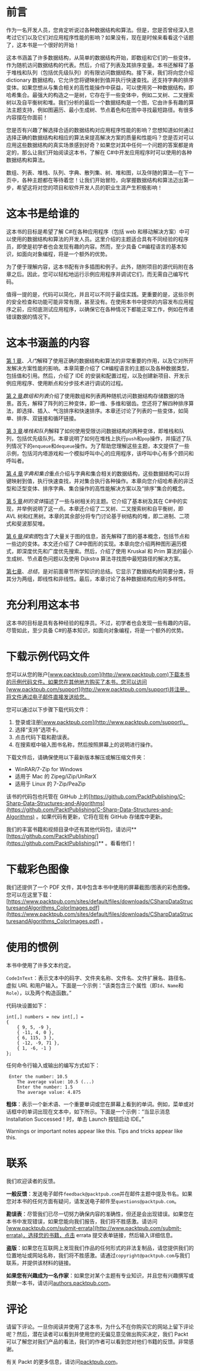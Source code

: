 # 前言

作为一名开发人员，您肯定听说过各种数据结构和算法。但是，您是否曾经深入思考过它们以及它们对应用程序性能的影响？如果没有，现在是时候来看看这个话题了，这本书是一个很好的开始！

这本书涵盖了许多数据结构，从简单的数据结构开始，即数组和它们的一些变体，作为随机访问数据结构的代表。然后，介绍了列表及其排序变量。本书还解释了基于堆栈和队列（包括优先级队列）的有限访问数据结构。接下来，我们将向您介绍 dictionary 数据结构，它允许您将键映射到值并执行快速查找。还支持字典的排序变体。如果您想从与集合相关的高性能操作中获益，可以使用另一种数据结构，即哈希集合。最强大的构造之一是树，它存在于一些变体中，例如二叉树、二叉搜索树以及自平衡树和堆。我们分析的最后一个数据结构是一个图，它由许多有趣的算法主题支持，例如图遍历、最小生成树、节点着色和在图中寻找最短路径。有很多内容摆在你面前！

您是否有兴趣了解选择合适的数据结构对应用程序性能的影响？您想知道如何通过选择正确的数据结构和相应的算法来提高解决方案的质量和性能吗？您是否对可以应用这些数据结构的真实场景感到好奇？如果您对其中任何一个问题的答案都是肯定的，那么让我们开始阅读这本书，了解在 C#中开发应用程序时可以使用的各种数据结构和算法。

数组、列表、堆栈、队列、字典、散列集、树、堆和图，以及伴随的算法—在下一页中，各种主题都在等待着您！让我们开始冒险，向掌握数据结构和算法迈出第一步，希望这将对您的项目和软件开发人员的职业生涯产生积极影响！

# 这本书是给谁的

这本书的目标是希望了解 C#在各种应用程序（包括 web 和移动解决方案）中可以使用的数据结构和算法的开发人员。这里介绍的主题适合具有不同经验的程序员，即使是初学者也会发现有趣的内容。然而，至少具备 C#编程语言的基本知识，如面向对象编程，将是一个额外的优势。

为了便于理解内容，这本书配有许多插图和例子。此外，随附项目的源代码附在各章之后。因此，您可以轻松地运行示例应用程序并调试它们，而无需自己编写代码。

值得一提的是，代码可以简化，并且可以不同于最佳实践。更重要的是，这些示例的安全检查和功能可能非常有限，甚至没有。在使用本书中提供的内容发布应用程序之前，应彻底测试应用程序，以确保它在各种情况下都能正常工作，例如在传递错误数据的情况下。

# 这本书涵盖的内容

[第 1 章](1.html)、*入门*解释了使用正确的数据结构和算法的非常重要的作用，以及它对所开发解决方案性能的影响。本章简要介绍了 C#编程语言的主题以及各种数据类型，包括值和引用。然后，介绍了 IDE 的安装和配置过程，以及创建新项目、开发示例应用程序、使用断点和分步技术进行调试的过程。

[第 2 章](2.html)*数组和列表*介绍了使用数组和列表两种随机访问数据结构存储数据的场景。首先，解释了阵列的三种变体，即一维、多维和锯齿。您还将了解四种排序算法，即选择、插入、气泡排序和快速排序。本章还讨论了列表的一些变体，如简单、排序、双链接和循环链接。

[第 3 章](3.html)*堆栈和队列*解释了如何使用受限访问数据结构的两种变体，即堆栈和队列，包括优先级队列。本章说明了如何在堆栈上执行`push`和`pop`操作，并描述了队列情况下的`enqueue`和`dequeue`操作。为了帮助您理解这些主题，本文提供了一些示例，包括河内塔游戏和一个模拟呼叫中心的应用程序，该呼叫中心有多个顾问和呼叫者。

[第 4 章](4.html)*字典和集合*重点介绍与字典和集合相关的数据结构，这些数据结构可以将键映射到值，执行快速查找，并对集合执行各种操作。本章向您介绍哈希表的非泛型和泛型变体、排序字典、集合操作的高性能解决方案以及“排序”集合的概念。

[第 5 章](5.html)*树的变体*描述了一些与树相关的主题。它介绍了基本树及其在 C#中的实现，并举例说明了这一点。本章还介绍了二叉树、二叉搜索树和自平衡树，即 AVL 树和红黑树。本章的其余部分将专门讨论基于树结构的堆，即二进制、二项式和斐波那契堆。

[第 6 章](6.html)*探索图*包含了大量关于图的信息，首先解释了图的基本概念，包括节点和一些边的变体。本文还介绍了 C#中图形的实现。本章向您介绍两种图形遍历模式，即深度优先和广度优先搜索。然后，介绍了使用 Kruskal 和 Prim 算法的最小生成树、节点着色问题以及使用 Dijkstra 算法寻找图中最短路径的解决方案。

[第七章](7.html)、*总结*，是对前面章节所学知识的总结。它显示了数据结构的简要分类，将其分为两组，即线性和非线性。最后，本章讨论了各种数据结构应用的多样性。

# 充分利用这本书

这本书的目标是具有各种经验的程序员。不过，初学者也会发现一些有趣的内容。尽管如此，至少具备 C#的基本知识，如面向对象编程，将是一个额外的优势。

# 下载示例代码文件

您可以从您的账户[www.packtpub.com](http://www.packtpub.com)下载本书的示例代码文件。如果您在其他地方购买了本书，您可以访问[www.packtpub.com/support](http://www.packtpub.com/support)并注册，将文件通过电子邮件直接发送给您。

您可以通过以下步骤下载代码文件：

1.  登录或注册[www.packtpub.com](http://www.packtpub.com/support)。
2.  选择“支持”选项卡。
3.  点击代码下载和勘误表。
4.  在搜索框中输入图书名称，然后按照屏幕上的说明进行操作。

下载文件后，请确保使用以下最新版本解压或解压缩文件夹：

*   WinRAR/7-Zip for Windows
*   适用于 Mac 的 Zipeg/iZip/UnRarX
*   适用于 Linux 的 7-Zip/PeaZip

该书的代码包也托管在 GitHub 上的[https://github.com/PacktPublishing/C-Sharp-Data-Structures-and-Algorithms](https://github.com/PacktPublishing/C-Sharp-Data-Structures-and-Algorithms) 。如果代码有更新，它将在现有 GitHub 存储库中更新。

我们的丰富书籍和视频目录中还有其他代码包，请访问**[https://github.com/PacktPublishing/](https://github.com/PacktPublishing/)** 。看看他们！

# 下载彩色图像

我们还提供了一个 PDF 文件，其中包含本书中使用的屏幕截图/图表的彩色图像。您可以在这里下载：[https://www.packtpub.com/sites/default/files/downloads/CSharpDataStructuresandAlgorithms_ColorImages.pdf](https://www.packtpub.com/sites/default/files/downloads/CSharpDataStructuresandAlgorithms_ColorImages.pdf) 。

# 使用的惯例

本书中使用了许多文本约定。

`CodeInText`：表示文本中的码字、文件夹名称、文件名、文件扩展名、路径名、虚拟 URL 和用户输入。下面是一个示例：“该类包含三个属性（即`Id`、`Name`和`Role`），以及两个构造函数。”

代码块设置如下：

```
int[,] numbers = new int[,] = 
{ 
    { 9, 5, -9 }, 
    { -11, 4, 0 }, 
    { 6, 115, 3 }, 
    { -12, -9, 71 }, 
    { 1, -6, -1 } 
};
```

任何命令行输入或输出的编写方式如下：

```
 Enter the number: 10.5
    The average value: 10.5 (...)
    Enter the number: 1.5
    The average value: 4.875
```

**粗体**：表示一个新术语、一个重要单词或您在屏幕上看到的单词。例如，菜单或对话框中的单词出现在文本中，如下所示。下面是一个示例：“当显示消息 Installation Successed！时，单击 Launch 按钮启动 IDE。”

Warnings or important notes appear like this. Tips and tricks appear like this.

# 联系

我们欢迎读者的反馈。

**一般反馈**：发送电子邮件`feedback@packtpub.com`并在邮件主题中提及书名。如果您对本书的任何方面有疑问，请发送电子邮件至`questions@packtpub.com`。

**勘误表**：尽管我们已尽一切努力确保内容的准确性，但还是会出现错误。如果您在本书中发现错误，如果您能向我们报告，我们将不胜感激。请访问[www.packtpub.com/submit-errata](http://www.packtpub.com/submit-errata)，选择您的书籍，点击 errata 提交表单链接，然后输入详细信息。

**盗版**：如果您在互联网上发现我们作品的任何形式的非法复制品，请您提供我们的位置地址或网站名称，我们将不胜感激。请通过`copyright@packtpub.com`与我们联系，并提供该材料的链接。

**如果您有兴趣成为一名作家**：如果您对某个主题有专业知识，并且您有兴趣撰写或贡献一本书，请访问[authors.packtpub.com](http://authors.packtpub.com/)。

# 评论

请留下评论。一旦你阅读并使用了这本书，为什么不在你购买它的网站上留下评论呢？然后，潜在读者可以看到并使用您的无偏见意见做出购买决定，我们 Packt 可以了解您对我们产品的看法，我们的作者可以看到您对他们书籍的反馈。非常感谢。

有关 Packt 的更多信息，请访问[packtpub.com](https://www.packtpub.com/)。